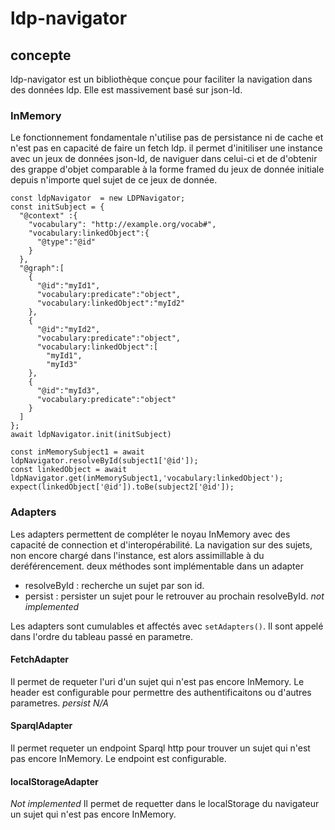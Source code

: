 # ldp-navigator

## concepte
ldp-navigator est un bibliothèque conçue pour faciliter la navigation dans des données ldp. Elle est massivement basé sur json-ld.

### InMemory
Le fonctionnement fondamentale n'utilise pas de persistance ni de cache et n'est pas en capacité de faire un fetch ldp. il permet d'initiliser une instance avec un jeux de données json-ld, de naviguer dans celui-ci et de d'obtenir des grappe d'objet comparable à la forme framed du jeux de donnée initiale depuis n'importe quel sujet de ce jeux de donnée.

```
const ldpNavigator  = new LDPNavigator;
const initSubject = {
  "@context" :{
    "vocabulary": "http://example.org/vocab#",
    "vocabulary:linkedObject":{
      "@type":"@id"
    }
  },
  "@graph":[
    {
      "@id":"myId1",
      "vocabulary:predicate":"object",
      "vocabulary:linkedObject":"myId2"
    },
    {
      "@id":"myId2",
      "vocabulary:predicate":"object",
      "vocabulary:linkedObject":[
        "myId1",
        "myId3"
    },
    {
      "@id":"myId3",
      "vocabulary:predicate":"object"
    }
  ]
};
await ldpNavigator.init(initSubject)
```
```
const inMemorySubject1 = await ldpNavigator.resolveById(subject1['@id']);
const linkedObject = await ldpNavigator.get(inMemorySubject1,'vocabulary:linkedObject');
expect(linkedObject['@id']).toBe(subject2['@id']);
```


### Adapters
Les adapters permettent de compléter le noyau InMemory avec des capacité de connection et d'interopérabilité. La navigation sur des sujets, non encore chargé dans l'instance, est alors assimillable à du deréférencement.
deux méthodes sont implémentable dans un adapter
- resolveById : recherche un sujet par son id.
- persist : persister un sujet pour le retrouver au prochain resolveById. *not implemented*

Les adapters sont cumulables et affectés avec ```setAdapters()```. Il sont appelé dans l'ordre du tableau passé en parametre.

#### FetchAdapter
Il permet de requeter l'uri d'un sujet qui n'est pas encore InMemory. Le header est configurable pour permettre des authentificaitons ou d'autres parametres.
*persist N/A*

#### SparqlAdapter
Il permet requeter un endpoint Sparql http pour trouver un sujet qui n'est pas encore InMemory. Le endpoint est configurable.

#### localStorageAdapter
*Not implemented*
Il permet de requetter dans le localStorage du navigateur un sujet qui n'est pas encore InMemory.
